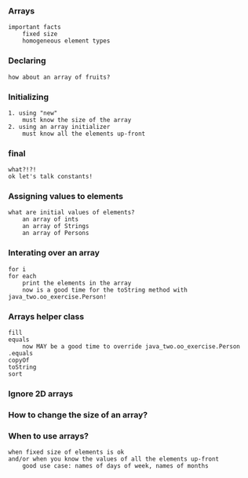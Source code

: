 ### Arrays
    important facts
        fixed size
        homogeneous element types

### Declaring
    how about an array of fruits?

### Initializing
    1. using "new"
        must know the size of the array
    2. using an array initializer
        must know all the elements up-front

### final
    what?!?!
    ok let's talk constants!

### Assigning values to elements
    what are initial values of elements?
        an array of ints
        an array of Strings
        an array of Persons

### Interating over an array
    for i
    for each
        print the elements in the array
        now is a good time for the toString method with java_two.oo_exercise.Person!

### Arrays helper class
    fill
    equals 
        now MAY be a good time to override java_two.oo_exercise.Person .equals
    copyOf
    toString
    sort

### Ignore 2D arrays

### How to change the size of an array?

### When to use arrays?
    when fixed size of elements is ok
    and/or when you know the values of all the elements up-front
        good use case: names of days of week, names of months